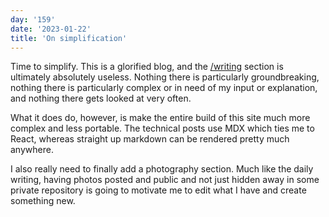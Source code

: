 ```yaml
---
day: '159'
date: '2023-01-22'
title: 'On simplification'
---
```


Time to simplify. This is a glorified blog, and the [/writing](writing) section is ultimately absolutely useless. Nothing there is particularly groundbreaking, nothing there is particularly complex or in need of my input or explanation, and nothing there gets looked at very often.

What it does do, however, is make the entire build of this site much more complex and less portable. The technical posts use MDX which ties me to React, whereas straight up markdown can be rendered pretty much anywhere.

I also really need to finally add a photography section. Much like the daily writing, having photos posted and public and not just hidden away in some private repository is going to motivate me to edit what I have and create something new.
